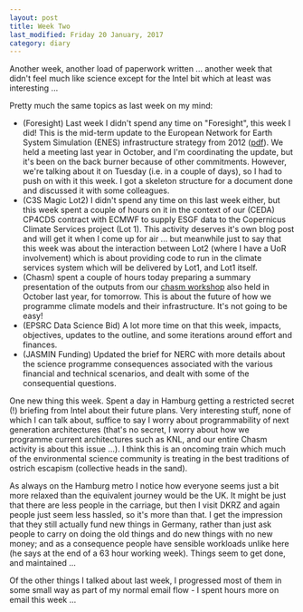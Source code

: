```yaml
---
layout: post
title: Week Two
last_modified: Friday 20 January, 2017
category: diary
---
```

Another week, another load of paperwork written ... another week that didn't feel much like science except for the Intel bit which at least was interesting ...

Pretty much the same topics as last week on my mind:
* (Foresight) Last week I didn't spend any time on "Foresight", this week I did! This is the mid-term update to the European Network for Earth System Simulation (ENES) infrastructure strategy from 2012  ([pdf](https://is.enes.org/the-project/communication/ENES%20foresight.pdf/)). We held a meeting last year in October, and I'm coordinating the update, but it's been on the back burner because of other commitments. However, we're talking about it on Tuesday (i.e. in a couple of days), so I had to push on with it this week. I got a skeleton structure for a document done and discussed it with some colleagues.
* (C3S Magic Lot2) I didn't spend any time on this last week either, but this week spent a couple of hours on it in the context of our (CEDA) CP4CDS contract with ECMWF to supply ESGF data to the Copernicus Climate Services project (Lot 1). This activity deserves it's own blog post and will get it when I come up for air ... but meanwhile just to say that this week was about the interaction between Lot2 (where I have a UoR involvement) which is about providing code to run in the climate services system which will be delivered by Lot1, and Lot1 itself.
* (Chasm) spent a couple of hours today preparing a summary presentation of the outputs from our [chasm workshop](https://goo.gl/XnPzVY) also held in October last year, for tomorrow. This is about the future of how we programme climate models and their infrastructure. It's not going to be easy!
* (EPSRC Data Science Bid) A lot more time on that this week, impacts, objectives, updates to the outline, and some iterations around effort and finances.
*  (JASMIN Funding) Updated the brief for NERC with more details about the science programme consequences associated with the various financial and technical scenarios, and dealt with some of the consequential questions.

One new thing this week. Spent a day in Hamburg getting a restricted secret (!) briefing from Intel about their future plans. Very interesting stuff, none of
which I can talk about, suffice to say I worry about programmability of next generation architectures (that's no secret, I worry about how we programme current architectures such as KNL, and our entire Chasm activity is about this issue ...). I think this is an oncoming train which much of the environmental science community is treating in the best traditions of  ostrich escapism (collective heads in the sand).

As always on the Hamburg metro I notice how everyone seems just a bit more relaxed than the equivalent journey would be the UK. It might be just that there are less people in the carriage, but then I visit DKRZ and again people just seem less hassled, so it's more than that. I get the impression that they still actually fund new things in Germany, rather than just ask people to carry on doing the old things and do new things with no new money; and as a consequence people have sensible workloads unlike here (he says at the end of a 63 hour working week). Things seem to get done, and maintained ...

Of the other things I talked about last week, I progressed most of them in some small way as part of my normal email flow - I spent hours more on email this week ...
